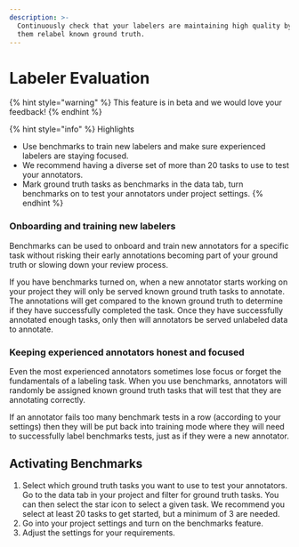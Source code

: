 ```yaml
---
description: >-
  Continuously check that your labelers are maintaining high quality by having
  them relabel known ground truth.
---
```


# Labeler Evaluation

{% hint style="warning" %}
This feature is in beta and we would love your feedback!
{% endhint %}

{% hint style="info" %}
Highlights

* Use benchmarks to train new labelers and make sure experienced labelers are staying focused.
* We recommend having a diverse set of more than 20 tasks to use to test your annotators.
* Mark ground truth tasks as benchmarks in the data tab, turn benchmarks on to test your annotators under project settings.
{% endhint %}

### Onboarding and training new labelers

Benchmarks can be used to onboard and train new annotators for a specific task without risking their early annotations becoming part of your ground truth or slowing down your review process.&#x20;

If you have benchmarks turned on, when a new annotator starts working on your project they will only be served known ground truth tasks to annotate. The annotations will get compared to the known ground truth to determine if they have successfully completed the task. Once they have successfully annotated enough tasks, only then will annotators be served unlabeled data to annotate.

### Keeping experienced annotators honest and focused

Even the most experienced annotators sometimes lose focus or forget the fundamentals of a labeling task. When you use benchmarks, annotators will randomly be assigned known ground truth tasks that will test that they are annotating correctly.&#x20;

If an annotator fails too many benchmark tests in a row (according to your settings) then they will be put back into training mode where they will need to successfully label benchmarks tests, just as if they were a new annotator. &#x20;

## Activating Benchmarks

1. Select which ground truth tasks you want to use to test your annotators. Go to the data tab in your project and filter for ground truth tasks. You can then select the star icon to select a given task. We recommend you select at least 20 tasks to get started, but a minimum of 3 are needed.
2. Go into your project settings and turn on the benchmarks feature.&#x20;
3. Adjust the settings for your requirements.&#x20;
